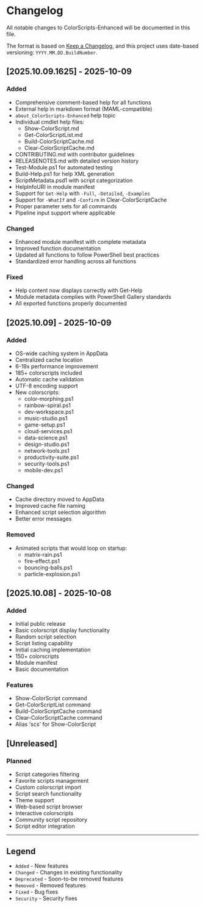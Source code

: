 # Changelog

All notable changes to ColorScripts-Enhanced will be documented in this file.

The format is based on [Keep a Changelog](https://keepachangelog.com/en/1.0.0/),
and this project uses date-based versioning: `YYYY.MM.DD.BuildNumber`.

## [2025.10.09.1625] - 2025-10-09

### Added
- Comprehensive comment-based help for all functions
- External help in markdown format (MAML-compatible)
- `about_ColorScripts-Enhanced` help topic
- Individual cmdlet help files:
  - Show-ColorScript.md
  - Get-ColorScriptList.md
  - Build-ColorScriptCache.md
  - Clear-ColorScriptCache.md
- CONTRIBUTING.md with contributor guidelines
- RELEASENOTES.md with detailed version history
- Test-Module.ps1 for automated testing
- Build-Help.ps1 for help XML generation
- ScriptMetadata.psd1 with script categorization
- HelpInfoURI in module manifest
- Support for `Get-Help` with `-Full`, `-Detailed`, `-Examples`
- Support for `-WhatIf` and `-Confirm` in Clear-ColorScriptCache
- Proper parameter sets for all commands
- Pipeline input support where applicable

### Changed
- Enhanced module manifest with complete metadata
- Improved function documentation
- Updated all functions to follow PowerShell best practices
- Standardized error handling across all functions

### Fixed
- Help content now displays correctly with Get-Help
- Module metadata complies with PowerShell Gallery standards
- All exported functions properly documented

## [2025.10.09] - 2025-10-09

### Added
- OS-wide caching system in AppData
- Centralized cache location
- 6-19x performance improvement
- 185+ colorscripts included
- Automatic cache validation
- UTF-8 encoding support
- New colorscripts:
  - color-morphing.ps1
  - rainbow-spiral.ps1
  - dev-workspace.ps1
  - music-studio.ps1
  - game-setup.ps1
  - cloud-services.ps1
  - data-science.ps1
  - design-studio.ps1
  - network-tools.ps1
  - productivity-suite.ps1
  - security-tools.ps1
  - mobile-dev.ps1

### Changed
- Cache directory moved to AppData
- Improved cache file naming
- Enhanced script selection algorithm
- Better error messages

### Removed
- Animated scripts that would loop on startup:
  - matrix-rain.ps1
  - fire-effect.ps1
  - bouncing-balls.ps1
  - particle-explosion.ps1

## [2025.10.08] - 2025-10-08

### Added
- Initial public release
- Basic colorscript display functionality
- Random script selection
- Script listing capability
- Initial caching implementation
- 150+ colorscripts
- Module manifest
- Basic documentation

### Features
- Show-ColorScript command
- Get-ColorScriptList command
- Build-ColorScriptCache command
- Clear-ColorScriptCache command
- Alias 'scs' for Show-ColorScript

## [Unreleased]

### Planned
- Script categories filtering
- Favorite scripts management
- Custom colorscript import
- Script search functionality
- Theme support
- Web-based script browser
- Interactive colorscripts
- Community script repository
- Script editor integration

---

## Legend

- `Added` - New features
- `Changed` - Changes in existing functionality
- `Deprecated` - Soon-to-be removed features
- `Removed` - Removed features
- `Fixed` - Bug fixes
- `Security` - Security fixes
